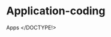 # Application-coding
Apps
</DOCTYPE!>
<html>
<head>
   <title>Registration name<\title>
</head>
<body>
  <h1>Registration details</h1>
  <p>Please fill this form</p>
  <form action="#" method="post">
    <label for="firstname">First Name:</label>
    <input type="text" id="firstname" name="firstname" required>
    <\form>
</body>
</html>
